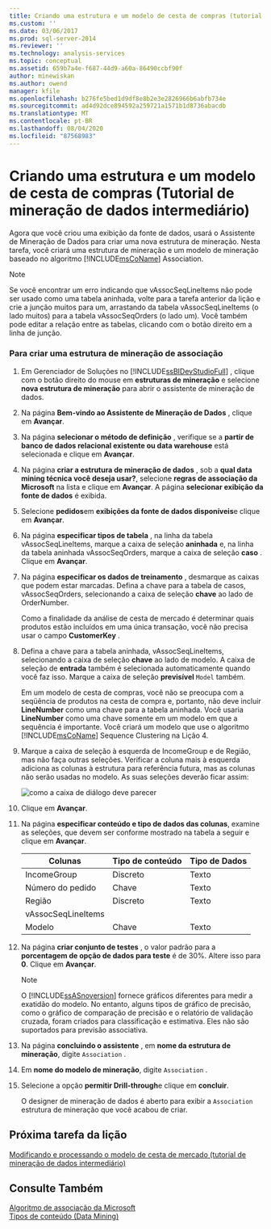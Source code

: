 ```yaml
---
title: Criando uma estrutura e um modelo de cesta de compras (tutorial de mineração de dados intermediário) | Microsoft Docs
ms.custom: ''
ms.date: 03/06/2017
ms.prod: sql-server-2014
ms.reviewer: ''
ms.technology: analysis-services
ms.topic: conceptual
ms.assetid: 659b7a4e-f687-44d9-a60a-86490ccbf90f
author: minewiskan
ms.author: owend
manager: kfile
ms.openlocfilehash: b276fe5bed1d9df8e8b2e3e2826966b6abfb734e
ms.sourcegitcommit: ad4d92dce894592a259721a1571b1d8736abacdb
ms.translationtype: MT
ms.contentlocale: pt-BR
ms.lasthandoff: 08/04/2020
ms.locfileid: "87568983"
---
```

# <a name="creating-a-market-basket-structure-and-model-intermediate-data-mining-tutorial"></a>Criando uma estrutura e um modelo de cesta de compras (Tutorial de mineração de dados intermediário)
  Agora que você criou uma exibição da fonte de dados, usará o Assistente de Mineração de Dados para criar uma nova estrutura de mineração. Nesta tarefa, você criará uma estrutura de mineração e um modelo de mineração baseado no algoritmo [!INCLUDE[msCoName](../includes/msconame-md.md)] Association.  
  
> [!NOTE]  
>  Se você encontrar um erro indicando que vAssocSeqLineItems não pode ser usado como uma tabela aninhada, volte para a tarefa anterior da lição e crie a junção muitos para um, arrastando da tabela vAssocSeqLineItems (o lado muitos) para a tabela vAssocSeqOrders (o lado um). Você também pode editar a relação entre as tabelas, clicando com o botão direito em a linha de junção.  
  
### <a name="to-create-an-association-mining-structure"></a>Para criar uma estrutura de mineração de associação  
  
1.  Em Gerenciador de Soluções no [!INCLUDE[ssBIDevStudioFull](../includes/ssbidevstudiofull-md.md)] , clique com o botão direito do mouse em **estruturas de mineração** e selecione **nova estrutura de mineração** para abrir o assistente de mineração de dados.  
  
2.  Na página **Bem-vindo ao Assistente de Mineração de Dados** , clique em **Avançar**.  
  
3.  Na página **selecionar o método de definição** , verifique se a **partir de banco de dados relacional existente ou data warehouse** está selecionada e clique em **Avançar**.  
  
4.  Na página **criar a estrutura de mineração de dados** , sob a **qual data mining técnica você deseja usar?**, selecione **regras de associação da Microsoft** na lista e clique em **Avançar**. A página **selecionar exibição da fonte de dados** é exibida.  
  
5.  Selecione **pedidos**em **exibições da fonte de dados disponíveis**e clique em **Avançar**.  
  
6.  Na página **especificar tipos de tabela** , na linha da tabela vAssocSeqLineItems, marque a caixa de seleção **aninhada** e, na linha da tabela aninhada vAssocSeqOrders, marque a caixa de seleção **caso** . Clique em **Avançar**.  
  
7.  Na página **especificar os dados de treinamento** , desmarque as caixas que podem estar marcadas. Defina a chave para a tabela de casos, vAssocSeqOrders, selecionando a caixa de seleção **chave** ao lado de OrderNumber.  
  
     Como a finalidade da análise de cesta de mercado é determinar quais produtos estão incluídos em uma única transação, você não precisa usar o campo **CustomerKey** .  
  
8.  Defina a chave para a tabela aninhada, vAssocSeqLineItems, selecionando a caixa de seleção **chave** ao lado de modelo. A caixa de seleção de **entrada** também é selecionada automaticamente quando você faz isso. Marque a caixa de seleção **previsível** `Model` também.  
  
     Em um modelo de cesta de compras, você não se preocupa com a seqüência de produtos na cesta de compra e, portanto, não deve incluir **LineNumber** como uma chave para a tabela aninhada. Você usaria **LineNumber** como uma chave somente em um modelo em que a sequência é importante. Você criará um modelo que use o algoritmo [!INCLUDE[msCoName](../includes/msconame-md.md)] Sequence Clustering na Lição 4.  
  
9. Marque a caixa de seleção à esquerda de IncomeGroup e de Região, mas não faça outras seleções. Verificar a coluna mais à esquerda adiciona as colunas à estrutura para referência futura, mas as colunas não serão usadas no modelo. As suas seleções deverão ficar assim:  
  
     ![como a caixa de diálogo deve parecer](../../2014/tutorials/media/tutorial-configassocmodel.gif "como a caixa de diálogo deve parecer")  
  
10. Clique em **Avançar**.  
  
11. Na página **especificar conteúdo e tipo de dados das colunas**, examine as seleções, que devem ser conforme mostrado na tabela a seguir e clique em **Avançar**.  
  
    |Colunas|Tipo de conteúdo|Tipo de Dados|  
    |-------------|------------------|---------------|  
    |IncomeGroup|Discreto|Texto|  
    |Número do pedido|Chave|Texto|  
    |Região|Discreto|Texto|  
    |vAssocSeqLineItems|||  
    |Modelo|Chave|Texto|  
  
12. Na página **criar conjunto de testes** , o valor padrão para a **porcentagem de opção de dados para teste** é de 30%. Altere isso para **0**. Clique em **Avançar**.  
  
    > [!NOTE]  
    >  O [!INCLUDE[ssASnoversion](../includes/ssasnoversion-md.md)] fornece gráficos diferentes para medir a exatidão do modelo. No entanto, alguns tipos de gráfico de precisão, como o gráfico de comparação de precisão e o relatório de validação cruzada, foram criados para classificação e estimativa. Eles não são suportados para previsão associativa.  
  
13. Na página **concluindo o assistente** , em **nome da estrutura de mineração**, digite `Association` .  
  
14. Em **nome do modelo de mineração**, digite `Association` .  
  
15. Selecione a opção **permitir Drill-through**e clique em **concluir**.  
  
     O designer de mineração de dados é aberto para exibir a `Association` estrutura de mineração que você acabou de criar.  
  
## <a name="next-task-in-lesson"></a>Próxima tarefa da lição  
 [Modificando e processando o modelo de cesta de mercado &#40;tutorial de mineração de dados intermediário&#41;](../../2014/tutorials/modify-process-market-basket-model-intermediate-data-mining-tutorial.md)  
  
## <a name="see-also"></a>Consulte Também  
 [Algoritmo de associação da Microsoft](../../2014/analysis-services/data-mining/microsoft-association-algorithm.md)   
 [Tipos de conteúdo &#40;Data Mining&#41;](../../2014/analysis-services/data-mining/content-types-data-mining.md)  
  
  
